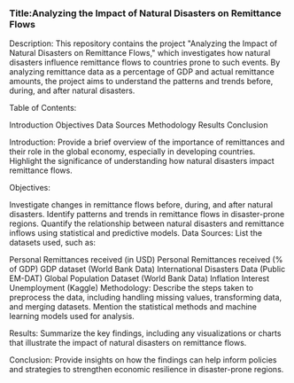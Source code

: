 ### Title:Analyzing the Impact of Natural Disasters on Remittance Flows

Description:
This repository contains the project "Analyzing the Impact of Natural Disasters on Remittance Flows," which investigates how natural disasters influence remittance flows to countries prone to such events. By analyzing remittance data as a percentage of GDP and actual remittance amounts, the project aims to understand the patterns and trends before, during, and after natural disasters.

Table of Contents:

Introduction
Objectives
Data Sources
Methodology
Results
Conclusion

Introduction:
Provide a brief overview of the importance of remittances and their role in the global economy, especially in developing countries. Highlight the significance of understanding how natural disasters impact remittance flows.

Objectives:

Investigate changes in remittance flows before, during, and after natural disasters.
Identify patterns and trends in remittance flows in disaster-prone regions.
Quantify the relationship between natural disasters and remittance inflows using statistical and predictive models.
Data Sources:
List the datasets used, such as:

Personal Remittances received (in USD)
Personal Remittances received (% of GDP)
GDP dataset (World Bank Data)
International Disasters Data (Public EM-DAT)
Global Population Dataset (World Bank Data)
Inflation Interest Unemployment (Kaggle)
Methodology:
Describe the steps taken to preprocess the data, including handling missing values, transforming data, and merging datasets. Mention the statistical methods and machine learning models used for analysis.

Results:
Summarize the key findings, including any visualizations or charts that illustrate the impact of natural disasters on remittance flows.

Conclusion:
Provide insights on how the findings can help inform policies and strategies to strengthen economic resilience in disaster-prone regions.
